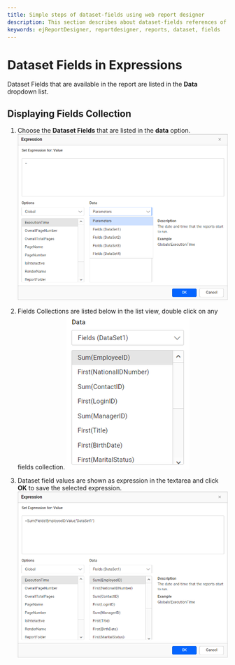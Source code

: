 ```yaml
---
title: Simple steps of dataset-fields using web report designer
description: This section describes about dataset-fields references of expression using the Bold Report Designer.
keywords: ejReportDesigner, reportdesigner, reports, dataset, fields
---
```


# Dataset Fields in Expressions

Dataset Fields that are available in the report are listed in the **Data** dropdown list.

## Displaying Fields Collection

1. Choose the **Dataset Fields** that are listed in the **data** option.
   ![list-of-dataset-fields](/static/assets/on-premise/images/report-designer/compose-report/expressions/dataset-fields-listed.png '#width=350px')

2. Fields Collections are listed below in the list view, double click on any fields collection.
   ![field collection in list view](/static/assets/on-premise/images/report-designer/compose-report/expressions/field-collection-list.png '#width=150px')

3. Dataset field values are shown as expression in the textarea and click **OK** to save the selected expression.
   ![field collection in list view](/static/assets/on-premise/images/report-designer/compose-report/expressions/selected-expression.png '#width=400px')
